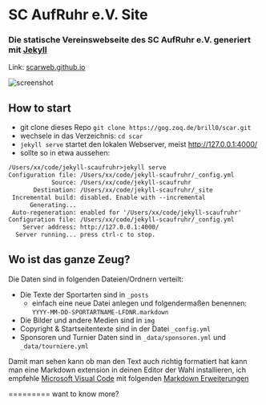 SC AufRuhr e.V. Site
=========================

### Die statische Vereinswebseite des SC AufRuhr e.V. generiert mit [Jekyll](https://jekyllrb.com/) 

  Link: [scarweb.github.io](https://scarweb.github.io/)

![screenshot](https://zoqbox.ath.cx/scar.jpg)

## How to start
 - git clone dieses Repo `git clone https://gog.zoq.de/brill0/scar.git`
 - wechsele in das Verzeichnis: `cd scar`
 - `jekyll serve` startet den lokalen Webserver, meist http://127.0.0.1:4000/
 - sollte so in etwa aussehen:

```txt
/Users/xx/code/jekyll-scaufruhr>jekyll serve
Configuration file: /Users/xx/code/jekyll-scaufruhr/_config.yml
            Source: /Users/xx/code/jekyll-scaufruhr
       Destination: /Users/xx/code/jekyll-scaufruhr/_site
 Incremental build: disabled. Enable with --incremental
      Generating...
 Auto-regeneration: enabled for '/Users/xx/code/jekyll-scaufruhr'
Configuration file: /Users/xx/code/jekyll-scaufruhr/_config.yml
    Server address: http://127.0.0.1:4000/
  Server running... press ctrl-c to stop.
```

## Wo ist das ganze Zeug?

Die Daten sind in folgenden Dateien/Ordnern verteilt:

 - Die Texte der Sportarten sind in `_posts`
   - einfach eine neue Datei anlegen und folgendermaßen benennen: `YYYY-MM-DD-SPORTARTNAME-LFDNR.markdown`
 - Die Bilder und andere Medien sind in `img`
 - Copyright & Startseitentexte sind in der Datei `_config.yml`
 - Sponsoren und Turnier Daten sind in `_data/sponsoren.yml` und `_data/tourniere.yml`

Damit man sehen kann ob man den Text auch richtig formatiert hat kann man eine Markdown extension in deinen Editor der Wahl installieren, ich empfehle
[Microsoft Visual Code](https://code.visualstudio.com/) mit folgenden [Markdown Erweiterungen](https://code.visualstudio.com/Docs/languages/markdown)


=========
want to know more?
